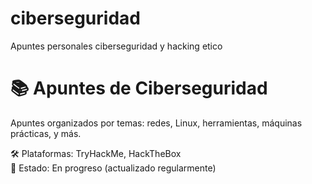 # ciberseguridad
Apuntes personales ciberseguridad y hacking etico
# 📚 Apuntes de Ciberseguridad

Apuntes organizados por temas: redes, Linux, herramientas, máquinas prácticas, y más.

🛠 Plataformas: TryHackMe, HackTheBox  
📅 Estado: En progreso (actualizado regularmente)  

